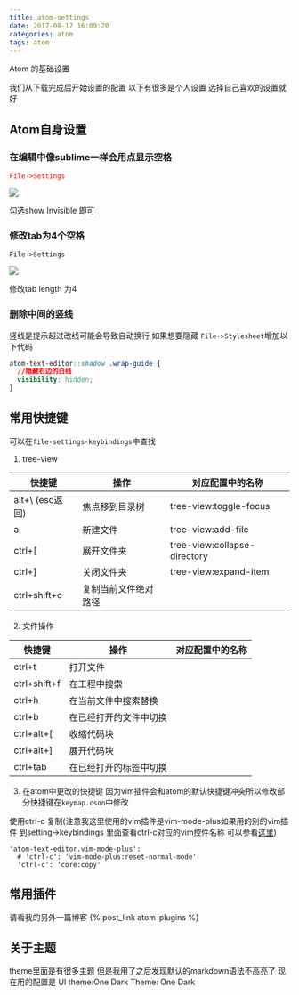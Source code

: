 ```yaml
---
title: atom-settings
date: 2017-08-17 16:00:20
categories: atom
tags: atom
---
```

Atom 的基础设置
<!--more-->
我们从下载完成后开始设置的配置
以下有很多是个人设置 选择自己喜欢的设置就好
## Atom自身设置
### 在编辑中像sublime一样会用点显示空格
<font color= "red">`File->Settings`</font>

![](http://ou7k0sem6.bkt.clouddn.com/atom-settings/1.png)

勾选show Invisible 即可

### 修改tab为4个空格

`File->Settings`

![](http://ou7k0sem6.bkt.clouddn.com/atom-settings/1.png)

修改tab length 为4

### 删除中间的竖线
竖线是提示超过改线可能会导致自动换行 如果想要隐藏
`File->Stylesheet`增加以下代码
``` css
atom-text-editor::shadow .wrap-guide {
  //隐藏右边的白线
  visibility: hidden;
}
```

## 常用快捷键
可以在`file-settings-keybindings`中查找

1. tree-view

| 快捷键          | 操作                 | 对应配置中的名称             |
| --------------- | -------------------- | ---------------------------- |
| alt+\ (esc返回) | 焦点移到目录树       | tree-view:toggle-focus       |
| a               | 新建文件             | tree-view:add-file           |
| ctrl+[          | 展开文件夹           | tree-view:collapse-directory |
| ctrl+]          | 关闭文件夹           | tree-view:expand-item        |
| ctrl+shift+c    | 复制当前文件绝对路径 |                              |

2. 文件操作

| 快捷键       | 操作                   | 对应配置中的名称 |
| ------------ | ---------------------- | ---------------- |
| ctrl+t       | 打开文件               |                  |
| ctrl+shift+f | 在工程中搜索           |                  |
|ctrl+h|在当前文件中搜索替换          |                  |
| ctrl+b       | 在已经打开的文件中切换 |                  |
| ctrl+alt+[   | 收缩代码块             |                  |
| ctrl+alt+]   | 展开代码块             |                  |
| ctrl+tab   | 在已经打开的标签中切换 |                  |

3. 在atom中更改的快捷键
因为vim插件会和atom的默认快捷键冲突所以修改部分快捷键在`keymap.cson`中修改

使用ctrl-c 复制(注意我这里使用的vim插件是vim-mode-plus如果用的别的vim插件 到setting->keybindings 里面查看ctrl-c对应的vim控件名称 可以参看[这里](https://www.urlteam.org/2017/07/atom%E5%9C%A8vim%E6%A8%A1%E5%BC%8F%E4%B8%8B%E8%AE%BE%E7%BD%AE%E5%BF%AB%E6%8D%B7%E5%A4%8D%E5%88%B6%E6%8C%89%E9%94%AE/))
```
'atom-text-editor.vim-mode-plus':
  # 'ctrl-c': 'vim-mode-plus:reset-normal-mode'
  'ctrl-c': 'core:copy'

```

## 常用插件

请看我的另外一篇博客  {% post_link atom-plugins %}

## 关于主题

theme里面是有很多主题 但是我用了之后发现默认的markdown语法不高亮了 现在用的配置是 UI theme:One Dark Theme: One Dark
